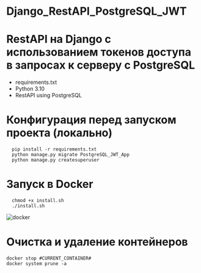 # Django_RestAPI_PostgreSQL_JWT

# RestAPI на Django с использованием токенов доступа в запросах к серверу c PostgreSQL
- requirements.txt
- Python 3.10
- RestAPI using PostgreSQL

# Конфигурация перед запуском проекта (локально)
      pip install -r requirements.txt
      python manage.py migrate PostgreSQL_JWT_App
      python manage.py createsuperuser
      
# Запуск в Docker
      chmod +x install.sh
      ./install.sh
      
![docker](https://github.com/sxfour/python_django_all_projects/assets/112577182/5de1383c-89fc-453f-8579-b242d5490e94)

# Очистка и удаление контейнеров
    docker stop #CURRENT_CONTAINER#
    docker system prune -a
